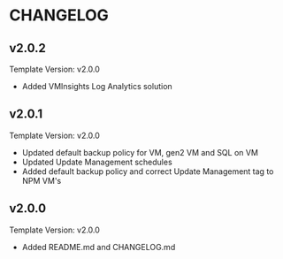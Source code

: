 # CHANGELOG

## v2.0.2

Template Version: v2.0.0

- Added VMInsights Log Analytics solution

## v2.0.1

Template Version: v2.0.0

- Updated default backup policy for VM, gen2 VM and SQL on VM
- Updated Update Management schedules
- Added default backup policy and correct Update Management tag to NPM VM's

## v2.0.0

Template Version: v2.0.0

- Added README.md and CHANGELOG.md

